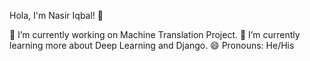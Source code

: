 Hola, I'm Nasir Iqbal! 👋

🔭 I’m currently working on Machine Translation Project.
🌱 I’m currently learning more about Deep Learning and Django.
😄 Pronouns: He/His
